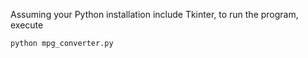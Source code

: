 Assuming your Python installation include Tkinter, to run the program, execute

```shell
python mpg_converter.py
```
